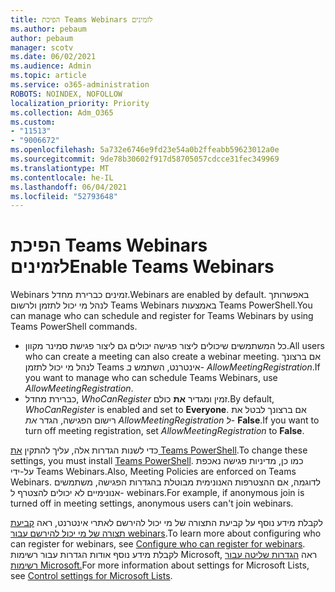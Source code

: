 ```yaml
---
title: הפיכת Teams Webinars לזמינים
ms.author: pebaum
author: pebaum
manager: scotv
ms.date: 06/02/2021
ms.audience: Admin
ms.topic: article
ms.service: o365-administration
ROBOTS: NOINDEX, NOFOLLOW
localization_priority: Priority
ms.collection: Adm_O365
ms.custom:
- "11513"
- "9006672"
ms.openlocfilehash: 5a732e6746e9fd23e54a0b2ffeabb59623012a0e
ms.sourcegitcommit: 9de78b30602f917d58705057cdcce31fec349969
ms.translationtype: MT
ms.contentlocale: he-IL
ms.lasthandoff: 06/04/2021
ms.locfileid: "52793648"
---
```

# <a name="enable-teams-webinars"></a><span data-ttu-id="a8246-102">הפיכת Teams Webinars לזמינים</span><span class="sxs-lookup"><span data-stu-id="a8246-102">Enable Teams Webinars</span></span>

<span data-ttu-id="a8246-103">Webinars זמינים כברירת מחדל.</span><span class="sxs-lookup"><span data-stu-id="a8246-103">Webinars are enabled by default.</span></span> <span data-ttu-id="a8246-104">באפשרותך לנהל מי יכול לתזמן ולרשום Teams Webinars באמצעות Teams PowerShell.</span><span class="sxs-lookup"><span data-stu-id="a8246-104">You can manage who can schedule and register for Teams Webinars by using Teams PowerShell commands.</span></span>

- <span data-ttu-id="a8246-105">כל המשתמשים שיכולים ליצור פגישה יכולים גם ליצור פגישת סמינר מקוון.</span><span class="sxs-lookup"><span data-stu-id="a8246-105">All users who can create a meeting can also create a webinar meeting.</span></span> <span data-ttu-id="a8246-106">אם ברצונך לנהל מי יכול לתזמן Teams אינטרנט, השתמש *ב- AllowMeetingRegistration*.</span><span class="sxs-lookup"><span data-stu-id="a8246-106">If you want to manage who can schedule Teams Webinars, use *AllowMeetingRegistration*.</span></span> 
- <span data-ttu-id="a8246-107">כברירת מחדל, *WhoCanRegister* זמין ומגדיר **את** כולם.</span><span class="sxs-lookup"><span data-stu-id="a8246-107">By default, *WhoCanRegister* is enabled and set to **Everyone**.</span></span> <span data-ttu-id="a8246-108">אם ברצונך לבטל את רישום הפגישה, הגדר *את AllowMeetingRegistration ל-* **False**.</span><span class="sxs-lookup"><span data-stu-id="a8246-108">If you want to turn off meeting registration, set *AllowMeetingRegistration* to **False**.</span></span>

<span data-ttu-id="a8246-109">כדי לשנות הגדרות אלה, עליך להתקין [את Teams PowerShell](/microsoftteams/teams-powershell-install).</span><span class="sxs-lookup"><span data-stu-id="a8246-109">To change these settings, you must install [Teams PowerShell](/microsoftteams/teams-powershell-install).</span></span> <span data-ttu-id="a8246-110">כמו כן, מדיניות פגישה נאכפת על-ידי Teams Webinars.</span><span class="sxs-lookup"><span data-stu-id="a8246-110">Also, Meeting Policies are enforced on Teams Webinars.</span></span> <span data-ttu-id="a8246-111">לדוגמה, אם ההצטרפות האנונימית מבוטלת בהגדרות הפגישה, משתמשים אנונימיים לא יכולים להצטרף ל- webinars.</span><span class="sxs-lookup"><span data-stu-id="a8246-111">For example, if anonymous join is turned off in meeting settings, anonymous users can't join webinars.</span></span>

<span data-ttu-id="a8246-112">לקבלת מידע נוסף על קביעת התצורה של מי יכול להירשם לאתרי אינטרנט, ראה [קביעת תצורה של מי יכול להירשם עבור webinars](/microsoftteams/set-up-webinars?source=docs#configure-who-can-register-for-webinars).</span><span class="sxs-lookup"><span data-stu-id="a8246-112">To learn more about configuring who can register for webinars, see [Configure who can register for webinars](/microsoftteams/set-up-webinars?source=docs#configure-who-can-register-for-webinars).</span></span> <span data-ttu-id="a8246-113">לקבלת מידע נוסף אודות הגדרות עבור רשימות Microsoft, ראה [הגדרות שליטה עבור רשימות Microsoft.](/sharepoint/control-lists)</span><span class="sxs-lookup"><span data-stu-id="a8246-113">For more information about settings for Microsoft Lists, see [Control settings for Microsoft Lists](/sharepoint/control-lists).</span></span>